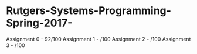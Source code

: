 # Rutgers-Systems-Programming-Spring-2017-
 Assignment 0 - 92/100 
 Assignment 1 -   /100 
 Assignment 2 -   /100
 Assignment 3 -   /100
